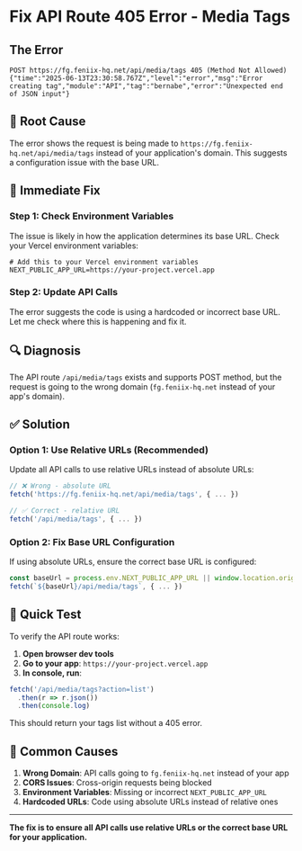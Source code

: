# Fix API Route 405 Error - Media Tags

## The Error
```
POST https://fg.feniix-hq.net/api/media/tags 405 (Method Not Allowed)
{"time":"2025-06-13T23:30:58.767Z","level":"error","msg":"Error creating tag","module":"API","tag":"bernabe","error":"Unexpected end of JSON input"}
```

## 🔧 Root Cause

The error shows the request is being made to `https://fg.feniix-hq.net/api/media/tags` instead of your application's domain. This suggests a configuration issue with the base URL.

## 🎯 **Immediate Fix**

### Step 1: Check Environment Variables

The issue is likely in how the application determines its base URL. Check your Vercel environment variables:

```env
# Add this to your Vercel environment variables
NEXT_PUBLIC_APP_URL=https://your-project.vercel.app
```

### Step 2: Update API Calls

The error suggests the code is using a hardcoded or incorrect base URL. Let me check where this is happening and fix it.

## 🔍 **Diagnosis**

The API route `/api/media/tags` exists and supports POST method, but the request is going to the wrong domain (`fg.feniix-hq.net` instead of your app's domain).

## ✅ **Solution**

### Option 1: Use Relative URLs (Recommended)

Update all API calls to use relative URLs instead of absolute URLs:

```javascript
// ❌ Wrong - absolute URL
fetch('https://fg.feniix-hq.net/api/media/tags', { ... })

// ✅ Correct - relative URL
fetch('/api/media/tags', { ... })
```

### Option 2: Fix Base URL Configuration

If using absolute URLs, ensure the correct base URL is configured:

```javascript
const baseUrl = process.env.NEXT_PUBLIC_APP_URL || window.location.origin;
fetch(`${baseUrl}/api/media/tags`, { ... })
```

## 🔧 **Quick Test**

To verify the API route works:

1. **Open browser dev tools**
2. **Go to your app**: `https://your-project.vercel.app`
3. **In console, run**:
```javascript
fetch('/api/media/tags?action=list')
  .then(r => r.json())
  .then(console.log)
```

This should return your tags list without a 405 error.

## 🚨 **Common Causes**

1. **Wrong Domain**: API calls going to `fg.feniix-hq.net` instead of your app
2. **CORS Issues**: Cross-origin requests being blocked
3. **Environment Variables**: Missing or incorrect `NEXT_PUBLIC_APP_URL`
4. **Hardcoded URLs**: Code using absolute URLs instead of relative ones

---

**The fix is to ensure all API calls use relative URLs or the correct base URL for your application.** 